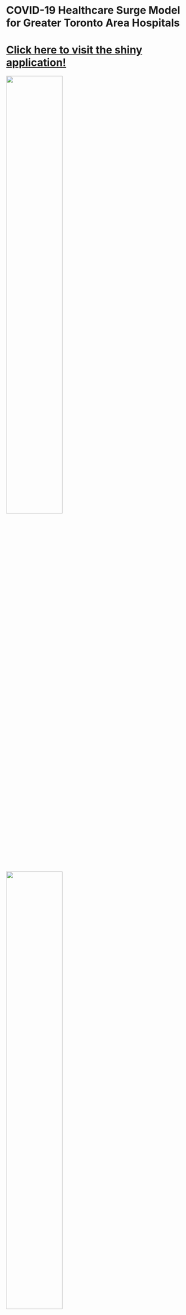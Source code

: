 # COVID-19 Healthcare Surge Model for Greater Toronto Area Hospitals

# [Click here to visit the shiny application!](https://mishra-lab.shinyapps.io/covid-GTA-surge-planning/)

<img src='./screenshots/screenshot_model.png' width='55%' height='55%' />
<img src='./screenshots/screenshot_sensitivity.png' width='55%' height='55%' />

## Overview of the repository

| Folder | Description |
| ------ | ----------- |
| [`src/`](src/) | The main source code powering the [shiny application](https://mishra-lab.shinyapps.io/covid-GTA-surge-planning/). |
| [`paper/`](paper/) | Contains the full R code of the model, input data, figures and the main manuscript text. |
| [`reports/`](reports/) | Contains the latest PDF versions of our reports to Unity Health Toronto Infection Prevention and Control (IPAC). |
| [`data/`](data/) | Contains a timeseries (January 25 to June 7, 2020) of confirmed COVID-19 cases in the Greater Toronto Area, broken down by region. |

## Running the shiny application from source
1. Clone the repository and `cd` into the `src` directory.
2. Launch the R terminal with `R` and wait for `renv` to be installed.
3. Download the necessary packages by running `renv::restore()`. 
    **Warning: this may take a while!**
4. Once all the packages are installed, run `source('./scripts/run_shiny.R')`.
    This will open a browser window with the shiny application.
